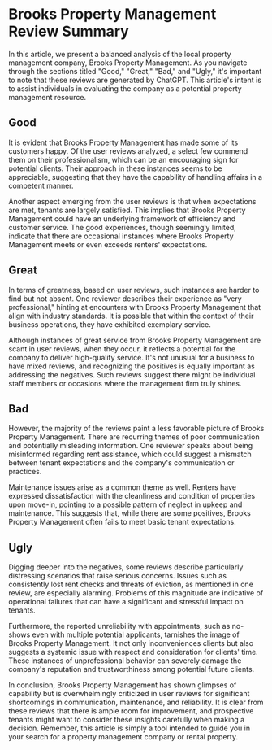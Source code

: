 # Brooks Property Management Review Summary

In this article, we present a balanced analysis of the local property management company, Brooks Property Management. As you navigate through the sections titled "Good," "Great," "Bad," and "Ugly," it's important to note that these reviews are generated by ChatGPT. This article's intent is to assist individuals in evaluating the company as a potential property management resource.

## Good

It is evident that Brooks Property Management has made some of its customers happy. Of the user reviews analyzed, a select few commend them on their professionalism, which can be an encouraging sign for potential clients. Their approach in these instances seems to be appreciable, suggesting that they have the capability of handling affairs in a competent manner.

Another aspect emerging from the user reviews is that when expectations are met, tenants are largely satisfied. This implies that Brooks Property Management could have an underlying framework of efficiency and customer service. The good experiences, though seemingly limited, indicate that there are occasional instances where Brooks Property Management meets or even exceeds renters' expectations.

## Great

In terms of greatness, based on user reviews, such instances are harder to find but not absent. One reviewer describes their experience as "very professional," hinting at encounters with Brooks Property Management that align with industry standards. It is possible that within the context of their business operations, they have exhibited exemplary service.

Although instances of great service from Brooks Property Management are scant in user reviews, when they occur, it reflects a potential for the company to deliver high-quality service. It's not unusual for a business to have mixed reviews, and recognizing the positives is equally important as addressing the negatives. Such reviews suggest there might be individual staff members or occasions where the management firm truly shines.

## Bad

However, the majority of the reviews paint a less favorable picture of Brooks Property Management. There are recurring themes of poor communication and potentially misleading information. One reviewer speaks about being misinformed regarding rent assistance, which could suggest a mismatch between tenant expectations and the company's communication or practices.

Maintenance issues arise as a common theme as well. Renters have expressed dissatisfaction with the cleanliness and condition of properties upon move-in, pointing to a possible pattern of neglect in upkeep and maintenance. This suggests that, while there are some positives, Brooks Property Management often fails to meet basic tenant expectations.

## Ugly

Digging deeper into the negatives, some reviews describe particularly distressing scenarios that raise serious concerns. Issues such as consistently lost rent checks and threats of eviction, as mentioned in one review, are especially alarming. Problems of this magnitude are indicative of operational failures that can have a significant and stressful impact on tenants.

Furthermore, the reported unreliability with appointments, such as no-shows even with multiple potential applicants, tarnishes the image of Brooks Property Management. It not only inconveniences clients but also suggests a systemic issue with respect and consideration for clients' time. These instances of unprofessional behavior can severely damage the company's reputation and trustworthiness among potential future clients.

In conclusion, Brooks Property Management has shown glimpses of capability but is overwhelmingly criticized in user reviews for significant shortcomings in communication, maintenance, and reliability. It is clear from these reviews that there is ample room for improvement, and prospective tenants might want to consider these insights carefully when making a decision. Remember, this article is simply a tool intended to guide you in your search for a property management company or rental property.